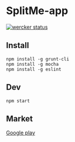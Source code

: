 # SplitMe-app

[![wercker status](https://app.wercker.com/status/8d16fb7f5f3b0c3b1e10efcf94291dfa/m/master "wercker status")](https://app.wercker.com/project/bykey/8d16fb7f5f3b0c3b1e10efcf94291dfa)

## Install

    npm install -g grunt-cli
    npm install -g mocha
    npm install -g eslint

## Dev

    npm start

## Market
[Google play](https://play.google.com/store/apps/details?id=com.split.app)
